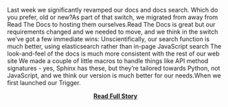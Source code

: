 <p>Last week we significantly revamped our docs and docs search. Which do you prefer, old or new?As part of that switch, we migrated from away from Read The Docs to hosting them ourselves.Read The Docs is great but our requirements changed and we needed to move, and we think in the switch we’ve got a few immediate wins:
 Unscientifically, our search function is much better, using elasticsearch rather than in-page JavaScript search
 The look-and-feel of the docs is much more consistent with the rest of our web site
 We made a couple of little macros to handle things like API method signatures - yes, Sphinx has these, but they’re tailored towards Python, not JavaScript, and we think our version is much better for our needs.When we first launched our Trigger.</p>
<center><p><a href="http://trigger.io/cross-platform-application-development-blog/2013/05/06/new-docs-and-search-switching-away-from-read-the-docs/" style='padding:25px; font-sze:18px; font-weight: bold;'>Read Full Story</a></p></center>

